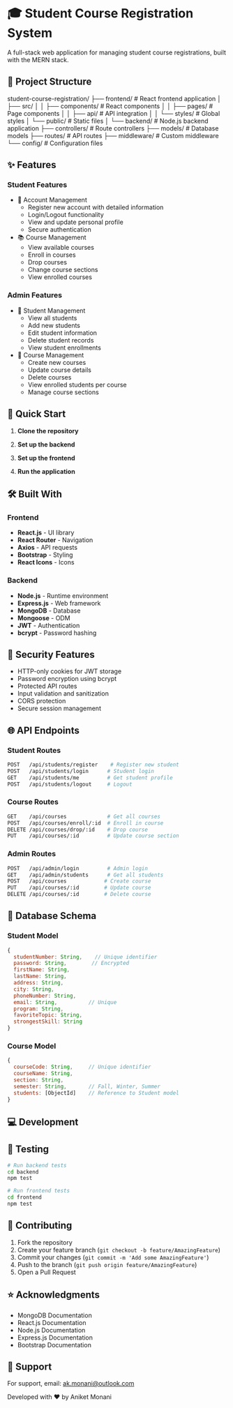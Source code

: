# 🎓 Student Course Registration System

A full-stack web application for managing student course registrations, built with the MERN stack.

## 📁 Project Structure 

student-course-registration/
├── frontend/ # React frontend application
│ ├── src/
│ │ ├── components/ # React components
│ │ ├── pages/ # Page components
│ │ ├── api/ # API integration
│ │ └── styles/ # Global styles
│ └── public/ # Static files
│
└── backend/ # Node.js backend application
├── controllers/ # Route controllers
├── models/ # Database models
├── routes/ # API routes
├── middleware/ # Custom middleware
└── config/ # Configuration files

## ✨ Features

### Student Features
- 👤 Account Management
  - Register new account with detailed information
  - Login/Logout functionality
  - View and update personal profile
  - Secure authentication
- 📚 Course Management
  - View available courses
  - Enroll in courses
  - Drop courses
  - Change course sections
  - View enrolled courses

### Admin Features
- 👥 Student Management
  - View all students
  - Add new students
  - Edit student information
  - Delete student records
  - View student enrollments
- 📖 Course Management
  - Create new courses
  - Update course details
  - Delete courses
  - View enrolled students per course
  - Manage course sections

## 🚀 Quick Start

1. **Clone the repository**

2. **Set up the backend**

3. **Set up the frontend**

4. **Run the application**

## 🛠️ Built With

### Frontend
- **React.js** - UI library
- **React Router** - Navigation
- **Axios** - API requests
- **Bootstrap** - Styling
- **React Icons** - Icons

### Backend
- **Node.js** - Runtime environment
- **Express.js** - Web framework
- **MongoDB** - Database
- **Mongoose** - ODM
- **JWT** - Authentication
- **bcrypt** - Password hashing

## 🔐 Security Features

- HTTP-only cookies for JWT storage
- Password encryption using bcrypt
- Protected API routes
- Input validation and sanitization
- CORS protection
- Secure session management

## 🌐 API Endpoints

### Student Routes
```bash
POST   /api/students/register    # Register new student
POST   /api/students/login      # Student login
GET    /api/students/me         # Get student profile
POST   /api/students/logout     # Logout
```

### Course Routes
```bash
GET    /api/courses             # Get all courses
POST   /api/courses/enroll/:id  # Enroll in course
DELETE /api/courses/drop/:id    # Drop course
PUT    /api/courses/:id         # Update course section
```

### Admin Routes
```bash
POST   /api/admin/login         # Admin login
GET    /api/admin/students      # Get all students
POST   /api/courses            # Create course
PUT    /api/courses/:id        # Update course
DELETE /api/courses/:id        # Delete course
```

## 🔄 Database Schema

### Student Model
```javascript
{
  studentNumber: String,    // Unique identifier
  password: String,        // Encrypted
  firstName: String,
  lastName: String,
  address: String,
  city: String,
  phoneNumber: String,
  email: String,          // Unique
  program: String,
  favoriteTopic: String,
  strongestSkill: String
}
```

### Course Model
```javascript
{
  courseCode: String,     // Unique identifier
  courseName: String,
  section: String,
  semester: String,       // Fall, Winter, Summer
  students: [ObjectId]    // Reference to Student model
}
```

## 💻 Development


## 🚦 Testing

```bash
# Run backend tests
cd backend
npm test

# Run frontend tests
cd frontend
npm test
```

## 🤝 Contributing

1. Fork the repository
2. Create your feature branch (`git checkout -b feature/AmazingFeature`)
3. Commit your changes (`git commit -m 'Add some AmazingFeature'`)
4. Push to the branch (`git push origin feature/AmazingFeature`)
5. Open a Pull Request

## ⭐ Acknowledgments

- MongoDB Documentation
- React.js Documentation
- Node.js Documentation
- Express.js Documentation
- Bootstrap Documentation

## 📧 Support

For support, email: ak.monani@outlook.com

Developed with ❤️ by Aniket Monani